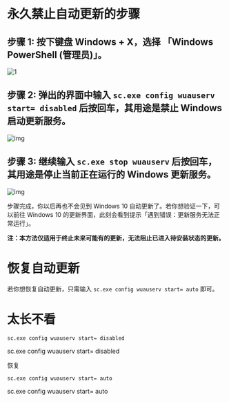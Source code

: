 # 永久禁止自动更新的步骤

## **步骤 1:** 按下键盘 Windows + X，选择 「Windows PowerShell (管理员)」。

![1](https://cdn.jsdelivr.net/gh/Cccczzz007/pic@main/pictures/1.png)

## **步骤 2:** 弹出的界面中输入 `sc.exe config wuauserv start= disabled` 后按回车，其用途是禁止 Windows 启动更新服务。

![![img](..图像1-16487307602672.png)](https://cdn.jsdelivr.net/gh/Cccczzz007/pic@main/pictures/![img](..图像1-16487307602672.png).png)





## **步骤 3:** 继续输入 `sc.exe stop wuauserv` 后按回车，其用途是停止当前正在运行的 Windows 更新服务。



![![img](..图像1-16487307724554.png)](https://cdn.jsdelivr.net/gh/Cccczzz007/pic@main/pictures/![img](..图像1-16487307724554.png).png)



步骤完成，你以后再也不会见到 Windows 10 自动更新了。若你想验证一下，可以前往 Windows 10 的更新界面，此刻会看到提示「遇到错误：更新服务无法正常运行」。

**注：本方法仅适用于终止未来可能有的更新，无法阻止已进入待安装状态的更新。**



# 恢复自动更新

若你想恢复自动更新，只需输入 `sc.exe config wuauserv start= auto` 即可。



# 太长不看

`sc.exe config wuauserv start= disabled`



sc.exe config wuauserv start= disabled



恢复



`sc.exe config wuauserv start= auto`



sc.exe config wuauserv start= auto





